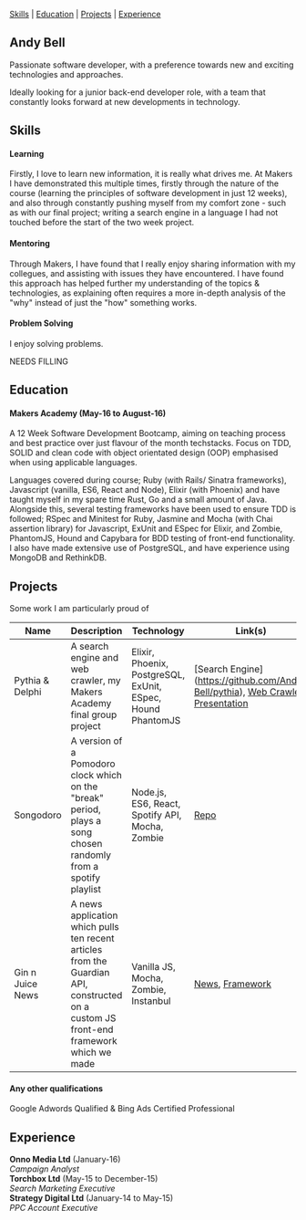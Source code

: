 [Skills](#Skills) | [Education](#Education) | [Projects](#Projects) | [Experience](#Experience)
## Andy Bell

Passionate software developer, with a preference towards new and exciting technologies and approaches.

Ideally looking for a junior back-end developer role, with a team that constantly looks forward at new developments in technology.


## <a name="Skills">Skills</a>

#### Learning

Firstly, I love to learn new information, it is really what drives me. At Makers I have demonstrated this multiple times, firstly through the nature of the 
course (learning the principles of software development in just 12 weeks), and also through constantly pushing myself from my comfort zone - such as with our
final project; writing a search engine in a language I had not touched before the start of the two week project.

#### Mentoring

Through Makers, I have found that I really enjoy sharing information with my collegues, and assisting with issues they have encountered. I have found this
approach has helped further my understanding of the topics & technologies, as explaining often requires a more in-depth analysis of the "why" instead of just
the "how" something works.

#### Problem Solving

I enjoy solving problems.

NEEDS FILLING

## <a name="Education">Education</a>

#### Makers Academy (May-16 to August-16)

A 12 Week Software Development Bootcamp, aiming on teaching process and best practice over just flavour of the month techstacks. Focus on TDD, SOLID and clean code
with object orientated design (OOP) emphasised when using applicable languages.

Languages covered during course; Ruby (with Rails/ Sinatra frameworks), Javascript (vanilla, ES6, React and Node), Elixir (with Phoenix) and have taught myself in my
spare time Rust, Go and a small amount of Java. Alongside this, several testing frameworks have been used to ensure TDD is followed; RSpec and Minitest for Ruby, 
Jasmine and Mocha (with Chai assertion library) for Javascript, ExUnit and ESpec for Elixir, and Zombie, PhantomJS, Hound and Capybara for BDD testing of front-end functionality.
I also have made extensive use of PostgreSQL, and have experience using MongoDB and RethinkDB.

## <a name="Projects">Projects</a>

Some work I am particularly proud of

 Name | Description | Technology | Link(s) 
---|---|---|---
 Pythia & Delphi | A search engine and web crawler, my Makers Academy final group project | Elixir, Phoenix, PostgreSQL, ExUnit, ESpec, Hound PhantomJS | [Search Engine] (https://github.com/Andy-Bell/pythia), [Web Crawler](https://github.com/Andy-Bell/delphi), [Presentation](https://docs.google.com/presentation/d/10LDF3dIhCKR54XAlErlkmO9t6Vwak3I8doAshWGfozQ/)
 Songodoro | A version of a Pomodoro clock which on the "break" period, plays a song chosen randomly from a spotify playlist | Node.js, ES6, React, Spotify API, Mocha, Zombie | [Repo](https://github.com/Andy-Bell/songodoro)
 Gin n Juice News | A news application which pulls ten recent articles from the Guardian API, constructed on a custom JS front-end framework which we made | Vanilla JS, Mocha, Zombie, Instanbul | [News](https://github.com/elena-vi/Gin-n-Juice-News/), [Framework](https://github.com/elena-vi/Gin-n-Juice)

#### Any other qualifications
Google Adwords Qualified & Bing Ads Certified Professional

## <a name="Experience">Experience</a>

**Onno Media Ltd** (January-16)    
*Campaign Analyst*  
**Torchbox Ltd** (May-15 to December-15)   
*Search Marketing Executive*  
**Strategy Digital Ltd** (January-14 to May-15)   
*PPC Account Executive*  
